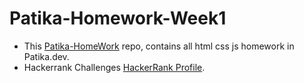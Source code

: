 # Patika-Homework-Week1
- This [Patika-HomeWork](https://github.com/furkanbicak/Patika-Homework) repo, contains all html css js homework in Patika.dev.
- Hackerrank Challenges [HackerRank Profile](https://www.hackerrank.com/furkanbicaak).
